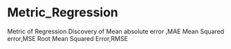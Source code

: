# Metric_Regression
Metric of Regression
Discovery of
Mean absolute error ,MAE
Mean Squared error,MSE
Root Mean Squared Error,RMSE

